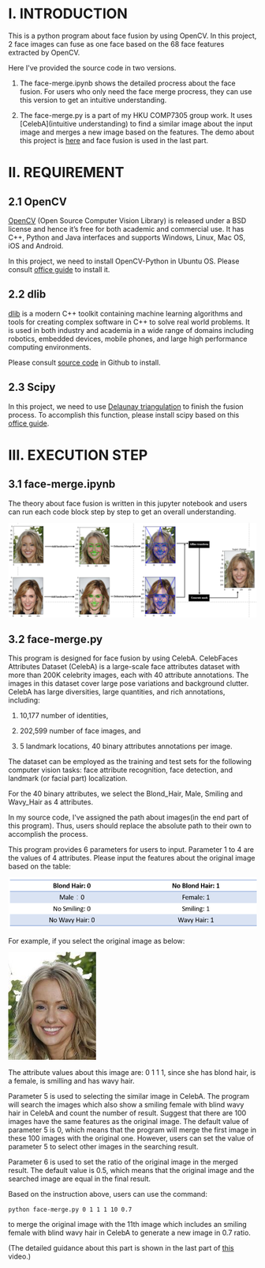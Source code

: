 # I. INTRODUCTION

This is a python program about face fusion by using OpenCV. In this project, 2 face images can fuse as one face based on the 68 face features extracted by OpenCV. 

Here I've provided the source code in two versions. 

1. The face-merge.ipynb shows the detailed procress about the face fusion. For users who only need the face merge procress, they can use this version to get an intuitive understanding.

2. The face-merge.py is a part of my HKU COMP7305 group work. It uses [CelebA](intuitive understanding) to find a similar image about the input image and merges a new image based on the features. The demo about this project is [here](https://www.youtube.com/watch?v=R2gmTjCcBEE) and face fusion is used in the last part. 

# II. REQUIREMENT

## 2.1 OpenCV

[OpenCV](https://opencv.org/) (Open Source Computer Vision Library) is released under a BSD license and hence it’s free for both academic and commercial use. It has C++, Python and Java interfaces and supports Windows, Linux, Mac OS, iOS and Android. 

In this project, we need to install OpenCV-Python in Ubuntu OS. Please consult [office guide](https://docs.opencv.org/master/d2/de6/tutorial_py_setup_in_ubuntu.html) to install it.

## 2.2 dlib

[dlib](http://dlib.net/) is a modern C++ toolkit containing machine learning algorithms and tools for creating complex software in C++ to solve real world problems. It is used in both industry and academia in a wide range of domains including robotics, embedded devices, mobile phones, and large high performance computing environments. 

Please consult [source code](https://github.com/davisking/dlib) in Github to install.

## 2.3 Scipy

In this project, we need to use [Delaunay triangulation](https://en.wikipedia.org/wiki/Delaunay_triangulation) to finish the fusion process. To accomplish this function, please install scipy based on this [office guide](https://www.scipy.org/install.html).

# III. EXECUTION STEP

## 3.1 face-merge.ipynb

The theory about face fusion is written in this jupyter notebook and users can run each code block step by step to get an overall understanding.

![](img/1.png)

## 3.2 face-merge.py

This program is designed for face fusion by using CelebA. CelebFaces Attributes Dataset (CelebA) is a large-scale face attributes dataset with more than 200K celebrity images, each with 40 attribute annotations. The images in this dataset cover large pose variations and background clutter. CelebA has large diversities, large quantities, and rich annotations, including:

1. 10,177 number of identities,

2. 202,599 number of face images, and

3. 5 landmark locations, 40 binary attributes annotations per image.

The dataset can be employed as the training and test sets for the following computer vision tasks: face attribute recognition, face detection, and landmark (or facial part) localization. 

For the 40 binary attributes, we select the Blond_Hair, Male, Smiling and Wavy_Hair as 4 attributes.

In my source code, I've assigned the path about images(in the end part of this program). Thus, users should replace the absolute path to their own to accomplish the process. 

This program provides 6 parameters for users to input. Parameter 1 to 4 are the values of 4 attributes. Please input the features about the original image based on the table:

![](img/2.png)

For example, if you select the original image as below:

![](img/3.jpg)

The attribute values about this image are: 0 1 1 1, since she has blond hair, is a female, is smilling and has wavy hair.

Parameter 5 is used to selecting the similar image in CelebA. The program will search the images which also show a smiling female with blind wavy hair in CelebA and count the number of result. Suggest that there are 100 images have the same features as the original image. The default value of parameter 5 is 0, which means that the program will merge the first image in these 100 images with the original one. However, users can set the value of parameter 5 to select other images in the searching result.

Parameter 6 is used to set the ratio of the original image in the merged result. The default value is 0.5, which means that the original image and the searched image are equal in the final result. 

Based on the instruction above, users can use the command:

	python face-merge.py 0 1 1 1 10 0.7

to merge the original image with the 11th image which includes an smiling female with blind wavy hair in CelebA to generate a new image in 0.7 ratio.

(The detailed guidance about this part is shown in the last part of [this](https://www.youtube.com/watch?v=R2gmTjCcBEE) video.)

